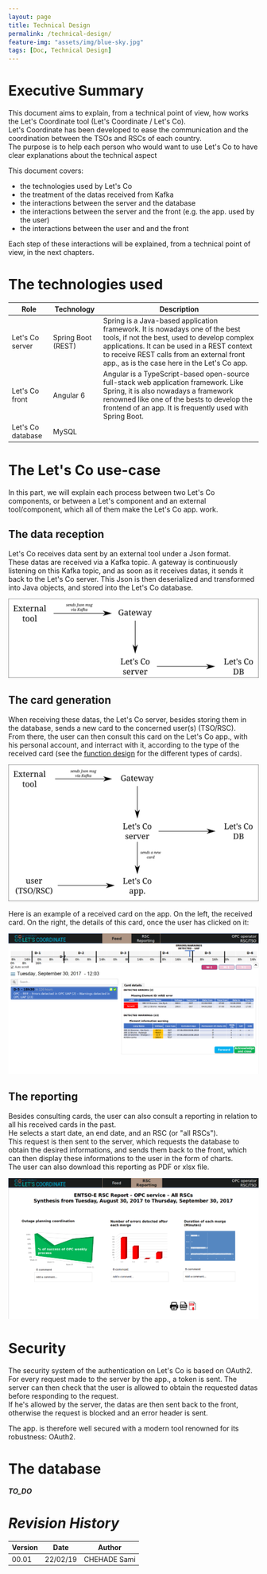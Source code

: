 ```yaml
---
layout: page
title: Technical Design
permalink: /technical-design/
feature-img: "assets/img/blue-sky.jpg"
tags: [Doc, Technical Design]
---
```


# Executive Summary

This document aims to explain, from a technical point of view, how works the Let's Coordinate tool (Let's Coordinate / Let's Co).  
Let's Coordinate has been developed to ease the communication and the coordination between the TSOs and RSCs of each country.  
The purpose is to help each person who would want to use Let's Co to have clear explanations about the technical aspect

This document covers:

- the technologies used by Let's Co
- the treatment of the datas received from Kafka
- the interactions between the server and the database
- the interactions between the server and the front (e.g. the app. used by the user)
- the interactions between the user and and the front

Each step of these interactions will be explained, from a technical point of view, in the next chapters.

# The technologies used

| Role | Technology | Description |
| ---- | ---------- | ----------- |
| Let's Co server | Spring Boot (REST) | Spring is a Java-based application framework. It is nowadays one of the best tools, if not the best, used to develop complex applications. It can be used in a REST context to receive REST calls from an external front app., as is the case here in the Let's Co app.
| Let's Co front | Angular 6 | Angular is a TypeScript-based open-source full-stack web application framework. Like Spring, it is also nowadays a framework renowned like one of the bests to develop the frontend of an app. It is frequently used with Spring Boot. |
| Let's Co database | MySQL |  |

# The Let's Co use-case

In this part, we will explain each process between two Let's Co components, or between a Let's component and an external tool/component, which all of them make the Let's Co app. work.

## The data reception

Let's Co receives data sent by an external tool under a Json format.  
These datas are received via a Kafka topic. A gateway is continuously listening on this Kafka topic, and as soon as it receives datas, it sends it back to the Let's Co server. This Json is then deserialized and transformed into Java objects, and stored into the Let's Co database.

![The data reception](../assets/img/data-reception.svg "The data reception")

## The card generation

When receiving these datas, the Let's Co server, besides storing them in the database, sends a new card to the concerned user(s) (TSO/RSC).  
From there, the user can then consult this card on the Let's Co app., with his personal account, and interract with it, according to the type of the received card (see the [function design](https://letscoordinate.github.io/functional-design/) for the different types of cards).

![The card generation](../assets/img/card-generation.svg "The card generation")

Here is an example of a received card on the app. On the left, the received card. On the right, the details of this card, once the user has clicked on it:

![Card example](../assets/img/OPC-UAP.png "A card example")

## The reporting

Besides consulting cards, the user can also consult a reporting in relation to all his received cards in the past.  
He selects a start date, an end date, and an RSC (or "all RSCs").  
This request is then sent to the server, which requests the database to obtain the desired informations, and sends them back to the front, which can then display these informations to the user in the form of charts.  
The user can also download this reporting as PDF or xlsx file.

![Reporting example](../assets/img/OPC-report.png "A reporting example")

# Security

The security system of the authentication on Let's Co is based on OAuth2.  
For every request made to the server by the app., a token is sent. The server can then check that the user is allowed to obtain the requested datas before responding to the request.  
If he's allowed by the server, the datas are then sent back to the front, otherwise the request is blocked and an error header is sent.

The app. is therefore well secured with a modern tool renowned for its robustness: OAuth2.

# The database

___TO_DO___

# _Revision History_

| Version | Date | Author
| ------- | ---- | ------
| 00.01 | 22/02/19 | CHEHADE Sami
